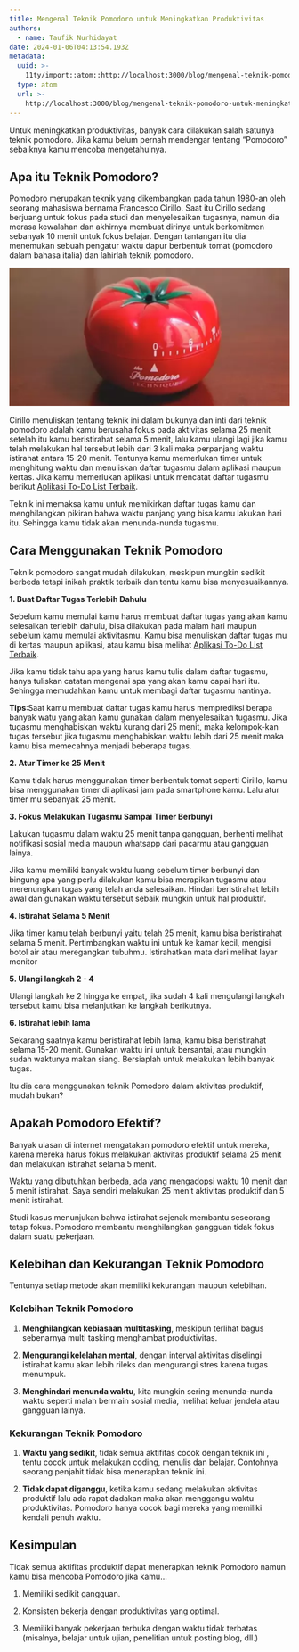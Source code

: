 ```yaml
---
title: Mengenal Teknik Pomodoro untuk Meningkatkan Produktivitas
authors:
  - name: Taufik Nurhidayat
date: 2024-01-06T04:13:54.193Z
metadata:
  uuid: >-
    11ty/import::atom::http://localhost:3000/blog/mengenal-teknik-pomodoro-untuk-meningkatkan-produktivitas
  type: atom
  url: >-
    http://localhost:3000/blog/mengenal-teknik-pomodoro-untuk-meningkatkan-produktivitas
---
```

Untuk meningkatkan produktivitas, banyak cara dilakukan salah satunya teknik pomodoro. Jika kamu belum pernah mendengar tentang “Pomodoro” sebaiknya kamu mencoba mengetahuinya.

## Apa itu Teknik Pomodoro?

Pomodoro merupakan teknik yang dikembangkan pada tahun 1980-an oleh seorang mahasiswa bernama Francesco Cirillo. Saat itu Cirillo sedang berjuang untuk fokus pada studi dan menyelesaikan tugasnya, namun dia merasa kewalahan dan akhirnya membuat dirinya untuk berkomitmen sebanyak 10 menit untuk fokus belajar. Dengan tantangan itu dia menemukan sebuah pengatur waktu dapur berbentuk tomat (pomodoro dalam bahasa italia) dan lahirlah teknik pomodoro.

![nurhidayat.web.id/Upload/main-qimg-9983408933ec8bfef74fcfc05b2d4b66_stc3kv](assets/main-qimg-9983408933ec8bfef74f-dEcRi7pOLF7z.png)

Cirillo menuliskan tentang teknik ini dalam bukunya dan inti dari teknik pomodoro adalah kamu berusaha fokus pada aktivitas selama 25 menit setelah itu kamu beristirahat selama 5 menit, lalu kamu ulangi lagi jika kamu telah melakukan hal tersebut lebih dari 3 kali maka perpanjang waktu istirahat antara 15-20 menit. Tentunya kamu memerlukan timer untuk menghitung waktu dan menuliskan daftar tugasmu dalam aplikasi maupun kertas. Jika kamu memerlukan aplikasi untuk mencatat daftar tugasmu berikut [Aplikasi To-Do List Terbaik](https://www.nurhidayat.web.id/blog/aplikasi-to-do-list-terbaik).

Teknik ini memaksa kamu untuk memikirkan daftar tugas kamu dan menghilangkan pikiran bahwa waktu panjang yang bisa kamu lakukan hari itu. Sehingga kamu tidak akan menunda-nunda tugasmu.

## Cara Menggunakan Teknik Pomodoro

Teknik pomodoro sangat mudah dilakukan, meskipun mungkin sedikit berbeda tetapi inikah praktik terbaik dan tentu kamu bisa menyesuaikannya.

**1\. Buat Daftar Tugas Terlebih Dahulu**

Sebelum kamu memulai kamu harus membuat daftar tugas yang akan kamu selesaikan terlebih dahulu, bisa dilakukan pada malam hari maupun sebelum kamu memulai aktivitasmu. Kamu bisa menuliskan daftar tugas mu di kertas maupun aplikasi, atau kamu bisa melihat [Aplikasi To-Do List Terbaik](https://www.nurhidayat.web.id/blog/aplikasi-to-do-list-terbaik).

Jika kamu tidak tahu apa yang harus kamu tulis dalam daftar tugasmu, hanya tuliskan catatan mengenai apa yang akan kamu capai hari itu. Sehingga memudahkan kamu untuk membagi daftar tugasmu nantinya.

**Tips**:Saat kamu membuat daftar tugas kamu harus memprediksi berapa banyak watu yang akan kamu gunakan dalam menyelesaikan tugasmu. Jika tugasmu menghabiskan waktu kurang dari 25 menit, maka kelompok-kan tugas tersebut jika tugasmu menghabiskan waktu lebih dari 25 menit maka kamu bisa memecahnya menjadi beberapa tugas.

**2\. Atur Timer ke 25 Menit**

Kamu tidak harus menggunakan timer berbentuk tomat seperti Cirillo, kamu bisa menggunakan timer di aplikasi jam pada smartphone kamu. Lalu atur timer mu sebanyak 25 menit.

**3\. Fokus Melakukan Tugasmu Sampai Timer Berbunyi**

Lakukan tugasmu dalam waktu 25 menit tanpa gangguan, berhenti melihat notifikasi sosial media maupun whatsapp dari pacarmu atau gangguan lainya.

Jika kamu memiliki banyak waktu luang sebelum timer berbunyi dan bingung apa yang perlu dilakukan kamu bisa merapikan tugasmu atau merenungkan tugas yang telah anda selesaikan. Hindari beristirahat lebih awal dan gunakan waktu tersebut sebaik mungkin untuk hal produktif.

**4\. Istirahat Selama 5 Menit**

Jika timer kamu telah berbunyi yaitu telah 25 menit, kamu bisa beristirahat selama 5 menit. Pertimbangkan waktu ini untuk ke kamar kecil, mengisi botol air atau meregangkan tubuhmu. Istirahatkan mata dari melihat layar monitor

**5\. Ulangi langkah 2 - 4**

Ulangi langkah ke 2 hingga ke empat, jika sudah 4 kali mengulangi langkah tersebut kamu bisa melanjutkan ke langkah berikutnya.

**6\. Istirahat lebih lama**

Sekarang saatnya kamu beristirahat lebih lama, kamu bisa beristirahat selama 15-20 menit. Gunakan waktu ini untuk bersantai, atau mungkin sudah waktunya makan siang. Bersiaplah untuk melakukan lebih banyak tugas.

Itu dia cara menggunakan teknik Pomodoro dalam aktivitas produktif, mudah bukan?

## Apakah Pomodoro Efektif?

Banyak ulasan di internet mengatakan pomodoro efektif untuk mereka, karena mereka harus fokus melakukan aktivitas produktif selama 25 menit dan melakukan istirahat selama 5 menit.

Waktu yang dibutuhkan berbeda, ada yang mengadopsi waktu 10 menit dan 5 menit istirahat. Saya sendiri melakukan 25 menit aktivitas produktif dan 5 menit istirahat.

Studi kasus menunjukan bahwa istirahat sejenak membantu seseorang tetap fokus. Pomodoro membantu menghilangkan gangguan tidak fokus dalam suatu pekerjaan.

## Kelebihan dan Kekurangan Teknik Pomodoro

Tentunya setiap metode akan memiliki kekurangan maupun kelebihan.

### Kelebihan Teknik Pomodoro

1.  **Menghilangkan kebiasaan multitasking**, meskipun terlihat bagus sebenarnya multi tasking menghambat produktivitas.
    
2.  **Mengurangi kelelahan mental**, dengan interval aktivitas diselingi istirahat kamu akan lebih rileks dan mengurangi stres karena tugas menumpuk.
    
3.  **Menghindari menunda waktu**, kita mungkin sering menunda-nunda waktu seperti malah bermain sosial media, melihat keluar jendela atau gangguan lainya.
    

### Kekurangan Teknik Pomodoro

1.  **Waktu yang sedikit**, tidak semua aktifitas cocok dengan teknik ini , tentu cocok untuk melakukan coding, menulis dan belajar. Contohnya seorang penjahit tidak bisa menerapkan teknik ini.
    
2.  **Tidak dapat diganggu**, ketika kamu sedang melakukan aktivitas produktif lalu ada rapat dadakan maka akan menggangu waktu produktivitas. Pomodoro hanya cocok bagi mereka yang memiliki kendali penuh waktu.
    

## Kesimpulan

Tidak semua aktifitas produktif dapat menerapkan teknik Pomodoro namun kamu bisa mencoba Pomodoro jika kamu…

1.  Memiliki sedikit gangguan.
    
2.  Konsisten bekerja dengan produktivitas yang optimal.
    
3.  Memiliki banyak pekerjaan terbuka dengan waktu tidak terbatas (misalnya, belajar untuk ujian, penelitian untuk posting blog, dll.)